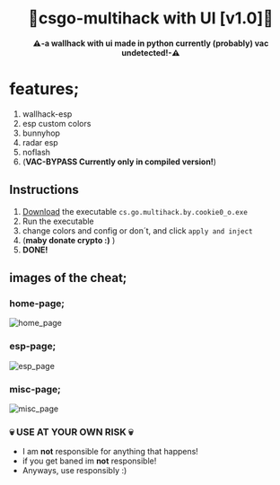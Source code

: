 <div align=center>
  
  # 💎csgo-multihack with UI [v1.0]💎
  
  **⚠️-a wallhack with ui made in python currently (probably) vac undetected!-⚠️** 
  
</div>


# features;
1. wallhack-esp
2. esp custom colors
3. bunnyhop
4. radar esp
5. noflash
6. (**VAC-BYPASS Currently only in compiled version!**)

## Instructions
1. [Download](https://github.com/cookie0o/cs.go-multihack/releases/download/v1.0/cs.go.multihack.by.cookie0.o.rar) the executable `cs.go.multihack.by.cookie0_o.exe`
2. Run the executable 
3. change colors and config or don´t, and click `apply and inject`
4. (**maby donate crypto :)** )
5. **DONE!**

## images of the cheat;
### home-page;
![home_page](https://user-images.githubusercontent.com/81589649/154547853-e1f1a51e-5aa7-4d08-81da-82233a4c942b.png)
### esp-page;
![esp_page](https://user-images.githubusercontent.com/81589649/154547864-36ca7806-38a8-474f-9a1e-f04c61ee48e5.png)
### misc-page;
![misc_page](https://user-images.githubusercontent.com/81589649/154547871-9badd61e-6d62-4e82-ac33-53d1e27790b1.png)


### 💀 USE AT YOUR OWN RISK 💀
- I am **not** responsible for anything that happens!
- if you get baned im **not** responsible!
- Anyways, use responsibly :)
 
